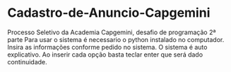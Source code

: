 # Cadastro-de-Anuncio-Capgemini
Processo Seletivo da Academia Capgemini, desafio de programação 2ª parte
Para usar o sistema é necessario o python instalado no computador.
Insira as informações conforme pedido no sistema. 
O sistema é auto explicativo. Ao inserir cada opção basta teclar enter que será dado continuidade.

